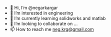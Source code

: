 - 👋 Hi, I’m @negarkargar
- 👀 I’m interested in engineering
- 🌱 I’m currently learning solidworks and matlab
- 💞️ I’m looking to collaborate on ...
- 📫 How to reach me neg.krg@gmail.com

<!---
negarkargar/negarkargar is a ✨ special ✨ repository because its `README.md` (this file) appears on your GitHub profile.
You can click the Preview link to take a look at your changes.
--->
